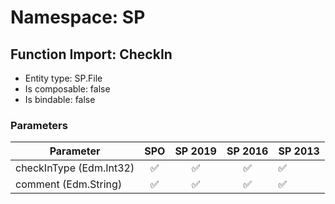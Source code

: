 # Namespace: SP

## Function Import: CheckIn

- Entity type: SP.File
- Is composable: false
- Is bindable: false

### Parameters

Parameter | SPO | SP 2019 | SP 2016 | SP 2013
----------|:---:|:-------:|:-------:|:-------
checkInType (Edm.Int32) | ✅ | ✅ | ✅ | ✅
comment (Edm.String) | ✅ | ✅ | ✅ | ✅